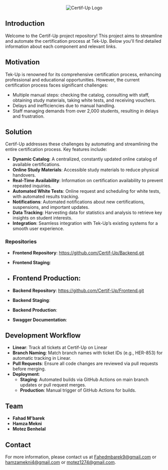 <p align="center">
  <img src="https://github.com/Certif-Up/Frontend/blob/main/src/assets/images/logos/certifup%20Logo%20Small.png" alt="Certif-Up Logo" />
</p>

## Introduction
Welcome to the Certif-Up project repository! This project aims to streamline and automate the certification process at Tek-Up. Below you'll find detailed information about each component and relevant links.

## Motivation
Tek-Up is renowned for its comprehensive certification process, enhancing professional and educational opportunities. However, the current certification process faces significant challenges:
- Multiple manual steps: checking the catalog, consulting with staff, obtaining study materials, taking white tests, and receiving vouchers.
- Delays and inefficiencies due to manual handling.
- Staff managing demands from over 2,000 students, resulting in delays and frustration.

## Solution
Certif-Up addresses these challenges by automating and streamlining the entire certification process. Key features include:
- **Dynamic Catalog**: A centralized, constantly updated online catalog of available certifications.
- **Online Study Materials**: Accessible study materials to reduce physical handovers.
- **Real-Time Availability**: Information on certification availability to prevent repeated inquiries.
- **Automated White Tests**: Online request and scheduling for white tests, with automated results tracking.
- **Notifications**: Automated notifications about new certifications, suspensions, and important updates.
- **Data Tracking**: Harvesting data for statistics and analysis to retrieve key insights on student interests.
- **Integration**: Seamless integration with Tek-Up’s existing systems for a smooth user experience.


### Repositories
- **Frontend Repository**: https://github.com/Certif-Up/Backend.git
- **Frontend Staging**: 
- **Frontend Production**: 
  -----------------------
- **Backend Repository**: https://github.com/Certif-Up/Frontend.git
- **Backend Staging**: 
- **Backend Production**: 

- **Swagger Documentation**: 

## Development Workflow
- **Linear**: Track all tickets at Certif-Up on Linear
- **Branch Naming**: Match branch names with ticket IDs (e.g., HER-853) for automatic tracking in Linear.
- **Pull Requests**: Ensure all code changes are reviewed via pull requests before merging.
- **Deployment**:
  - **Staging**: Automated builds via GitHub Actions on main branch updates or pull request merges.
  - **Production**: Manual trigger of GitHub Actions for builds.

## Team
- **Fahad M'barek**
- **Hamza Mekni**
- **Motez Benhelal**

## Contact
For more information, please contact us at Fahedmbarek9@gmail.com or hamzamekni4@gmail.com or motez1274@gmail.com.
